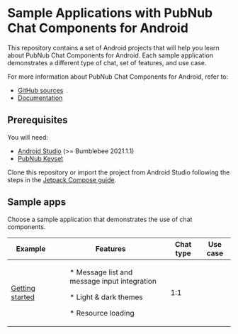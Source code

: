 # Sample Applications with PubNub Chat Components for Android

This repository contains a set of Android projects that will help you learn about PubNub Chat Components for Android. Each sample application demonstrates a different type of chat, set of features, and use case.

For more information about PubNub Chat Components for Android, refer to:
* [GitHub sources](https://github.com/pubnub/chat-components-android/blob/master/README.md)
* [Documentation](https://www.pubnub.com/docs/chat/components/android/get-started-android)
## Prerequisites

You will need:

* [Android Studio](https://developer.android.com/studio/preview) (>= Bumblebee 2021.1.1)
* [PubNub Keyset](https://dashboard.pubnub.com/)

Clone this repository or import the project from Android Studio following the steps in the [Jetpack Compose guide](https://developer.android.com/jetpack/compose/setup#sample).

## Sample apps

Choose a sample application that demonstrates the use of chat components.

| Example | Features | Chat type | Use case |
|-----|---------|---------|---------|
| [Getting started]((getting-started/)) | <ul> * Message list and message input integration</ul><ul> * Light & dark themes</ul><ul>* Resource loading</ul> | 1:1 | |
